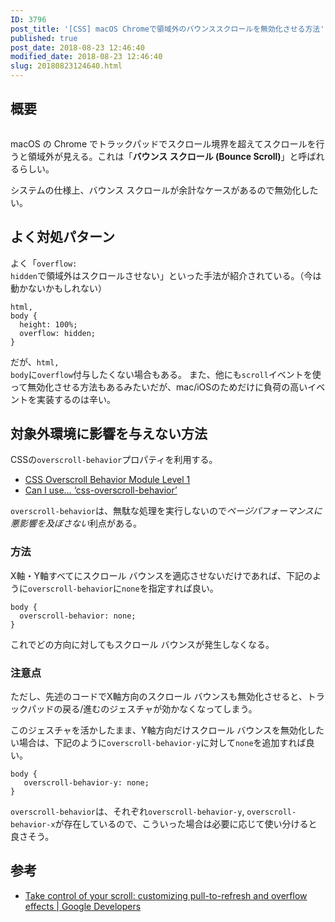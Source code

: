 ```yaml
---
ID: 3796
post_title: '[CSS] macOS Chromeで領域外のバウンススクロールを無効化させる方法'
published: true
post_date: 2018-08-23 12:46:40
modified_date: 2018-08-23 12:46:40
slug: 20180823124640.html
---
```

<h2>概要</h2>

<img src="https://i.imgur.com/DXYBXtj.png" alt="" />

macOS の Chrome でトラックパッドでスクロール境界を超えてスクロールを行うと領域外が見える。これは「<strong>バウンス スクロール (Bounce Scroll)</strong>」と呼ばれるらしい。

システムの仕様上、バウンス スクロールが余計なケースがあるので無効化したい。

<h2>よく対処パターン</h2>

よく「<code>overflow: hidden</code>で領域外はスクロールさせない」といった手法が紹介されている。（今は動かないかもしれない）

<pre><code class="language-css">html,
body {
  height: 100%;
  overflow: hidden;
}
</code></pre>

だが、<code>html, body</code>に<code>overflow</code>付与したくない場合もある。
また、他にも<code>scroll</code>イベントを使って無効化させる方法もあるみたいだが、mac/iOSのためだけに負荷の高いイベントを実装するのは辛い。

<h2>対象外環境に影響を与えない方法</h2>

CSSの<code>overscroll-behavior</code>プロパティを利用する。

<ul>
<li><a href="https://wicg.github.io/overscroll-behavior/">CSS Overscroll Behavior Module Level 1</a></li>
<li><a href="https://caniuse.com/#feat=css-overscroll-behavior">Can I use… ‘css-overscroll-behavior’</a></li>
</ul>

<code>overscroll-behavior</code>は、無駄な処理を実行しないので<em>ページパフォーマンスに悪影響を及ぼさない</em>利点がある。

<h3>方法</h3>

X軸・Y軸すべてにスクロール バウンスを適応させないだけであれば、下記のように<code>overscroll-behavior</code>に<code>none</code>を指定すれば良い。

<pre><code class="language-css">body {
  overscroll-behavior: none;
}
</code></pre>

これでどの方向に対してもスクロール バウンスが発生しなくなる。

<h3>注意点</h3>

ただし、先述のコードでX軸方向のスクロール バウンスも無効化させると、トラックパッドの戻る/進むのジェスチャが効かなくなってしまう。

このジェスチャを活かしたまま、Y軸方向だけスクロール バウンスを無効化したい場合は、下記のように<code>overscroll-behavior-y</code>に対して<code>none</code>を追加すれば良い。

<pre><code class="language-css">body {
   overscroll-behavior-y: none;
}
</code></pre>

<code>overscroll-behavior</code>は、それぞれ<code>overscroll-behavior-y</code>, <code>overscroll-behavior-x</code>が存在しているので、こういった場合は必要に応じて使い分けると良さそう。

<h2>参考</h2>

<ul>
<li><a href="https://developers.google.com/web/updates/2017/11/overscroll-behavior">Take control of your scroll: customizing pull-to-refresh and overflow effects | Google Developers</a></li>
</ul>